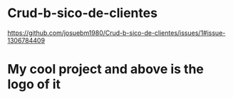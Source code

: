 # Crud-b-sico-de-clientes
 https://github.com/josuebm1980/Crud-b-sico-de-clientes/issues/1#issue-1306784409
# My cool project and above is the logo of it
